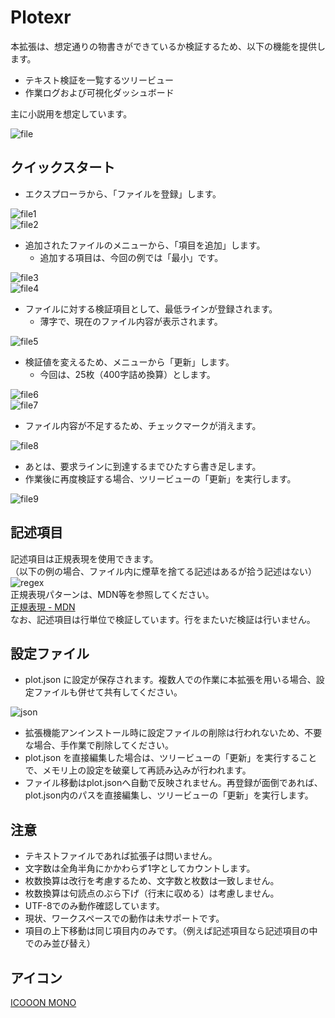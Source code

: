Plotexr
===

本拡張は、想定通りの物書きができているか検証するため、以下の機能を提供します。  
* テキスト検証を一覧するツリービュー
* 作業ログおよび可視化ダッシュボード

主に小説用を想定しています。  

![file](https://github.com/n-fukuju/plot-verifier-vsce/raw/master/images/feature.png)  


## クイックスタート
* エクスプローラから、「ファイルを登録」します。  

![file1](https://github.com/n-fukuju/plot-verifier-vsce/raw/master/images/feature-file1.png)  
![file2](https://github.com/n-fukuju/plot-verifier-vsce/raw/master/images/feature-file2.png)  

* 追加されたファイルのメニューから、「項目を追加」します。  
  * 追加する項目は、今回の例では「最小」です。  

![file3](https://github.com/n-fukuju/plot-verifier-vsce/raw/master/images/feature-file3.png)  
![file4](https://github.com/n-fukuju/plot-verifier-vsce/raw/master/images/feature-file4.png)  

* ファイルに対する検証項目として、最低ラインが登録されます。  
  * 薄字で、現在のファイル内容が表示されます。  

![file5](https://github.com/n-fukuju/plot-verifier-vsce/raw/master/images/feature-file5.png)  


* 検証値を変えるため、メニューから「更新」します。  
  * 今回は、25枚（400字詰め換算）とします。  
  
![file6](https://github.com/n-fukuju/plot-verifier-vsce/raw/master/images/feature-file6.png)  
![file7](https://github.com/n-fukuju/plot-verifier-vsce/raw/master/images/feature-file7.png)  

* ファイル内容が不足するため、チェックマークが消えます。  

![file8](https://github.com/n-fukuju/plot-verifier-vsce/raw/master/images/feature-file8.png)  

* あとは、要求ラインに到達するまでひたすら書き足します。  
* 作業後に再度検証する場合、ツリービューの「更新」を実行します。  

![file9](https://github.com/n-fukuju/plot-verifier-vsce/raw/master/images/feature-file9.png)  



## 記述項目
記述項目は正規表現を使用できます。  
（以下の例の場合、ファイル内に煙草を捨てる記述はあるが拾う記述はない）  
![regex](https://github.com/n-fukuju/plot-verifier-vsce/raw/master/images/feature-regex.png)  
正規表現パターンは、MDN等を参照してください。  
[正規表現 - MDN](https://developer.mozilla.org/ja/docs/Web/JavaScript/Guide/Regular_Expressions)  
なお、記述項目は行単位で検証しています。行をまたいだ検証は行いません。  

## 設定ファイル
* plot.json に設定が保存されます。複数人での作業に本拡張を用いる場合、設定ファイルも併せて共有してください。  

![json](https://github.com/n-fukuju/plot-verifier-vsce/raw/master/images/feature-json.png)   
* 拡張機能アンインストール時に設定ファイルの削除は行われないため、不要な場合、手作業で削除してください。
* plot.json を直接編集した場合は、ツリービューの「更新」を実行することで、メモリ上の設定を破棄して再読み込みが行われます。
* ファイル移動はplot.jsonへ自動で反映されません。再登録が面倒であれば、plot.json内のパスを直接編集し、ツリービューの「更新」を実行します。


## 注意
* テキストファイルであれば拡張子は問いません。
* 文字数は全角半角にかかわらず1字としてカウントします。
* 枚数換算は改行を考慮するため、文字数と枚数は一致しません。
* 枚数換算は句読点のぶら下げ（行末に収める）は考慮しません。
* UTF-8でのみ動作確認しています。
* 現状、ワークスペースでの動作は未サポートです。
* 項目の上下移動は同じ項目内のみです。（例えば記述項目なら記述項目の中でのみ並び替え）

## アイコン
[ICOOON MONO](https://icooon-mono.com/)  

